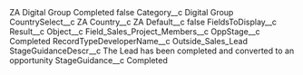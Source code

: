 <?xml version="1.0" encoding="UTF-8"?>
<CustomMetadata xmlns="http://soap.sforce.com/2006/04/metadata" xmlns:xsi="http://www.w3.org/2001/XMLSchema-instance" xmlns:xsd="http://www.w3.org/2001/XMLSchema">
    <label>ZA Digital Group Completed</label>
    <protected>false</protected>
    <values>
        <field>Category__c</field>
        <value xsi:type="xsd:string">Digital Group</value>
    </values>
    <values>
        <field>CountrySelect__c</field>
        <value xsi:type="xsd:string">ZA</value>
    </values>
    <values>
        <field>Country__c</field>
        <value xsi:type="xsd:string">ZA</value>
    </values>
    <values>
        <field>Default__c</field>
        <value xsi:type="xsd:boolean">false</value>
    </values>
    <values>
        <field>FieldsToDisplay__c</field>
        <value xsi:type="xsd:string">Result__c</value>
    </values>
    <values>
        <field>Object__c</field>
        <value xsi:type="xsd:string">Field_Sales_Project_Members__c</value>
    </values>
    <values>
        <field>OppStage__c</field>
        <value xsi:type="xsd:string">Completed</value>
    </values>
    <values>
        <field>RecordTypeDeveloperName__c</field>
        <value xsi:type="xsd:string">Outside_Sales_Lead</value>
    </values>
    <values>
        <field>StageGuidanceDescr__c</field>
        <value xsi:type="xsd:string">The Lead has been completed and converted to an opportunity</value>
    </values>
    <values>
        <field>StageGuidance__c</field>
        <value xsi:type="xsd:string">Completed</value>
    </values>
</CustomMetadata>
